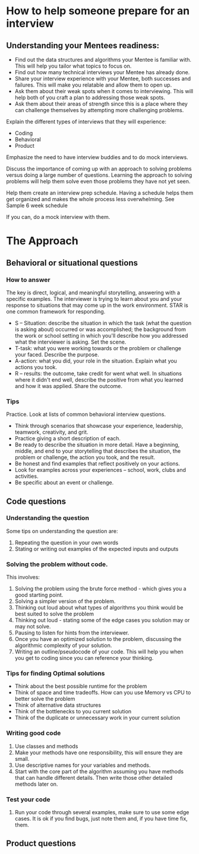 # How to help someone prepare for an interview

## Understanding your Mentees readiness:
* Find out the data structures and algorithms your Mentee is familiar with. This will help you tailor what topics to focus on.
* Find out how many technical interviews your Mentee has already done.
* Share your interview experience with your Mentee, both successes and failures. This will make you relatable and allow them to open up.
* Ask them about their weak spots when it comes to interviewing. This will help both of you craft a plan to addressing those weak spots.
* Ask them about their areas of strength since this is a place where they can challenge themselves by attempting more challenging problems.

Explain the different types of interviews that they will experience:
* Coding
* Behavioral
* Product

Emphasize the need to have interview buddies and to do mock interviews.

Discuss the importance of coming up with an approach to solving problems versus doing a large number of questions. Learning the approach to solving problems will help them solve even those problems they have not yet seen.

Help them create an interview prep schedule. Having a schedule helps them get organized and makes the whole process less overwhelming. See Sample 6 week schedule

If you can, do a mock interview with them.


# The Approach

## Behavioral or situational questions
### How to answer
The key is direct, logical, and meaningful storytelling, answering with a specific examples. The interviewer is trying to learn about you and your response to situations that may come up in the work environment. STAR is one common framework for responding.
* S – Situation: describe the situation in which the task (what the question is asking about) occurred or was accomplished; the background from the work or school setting in which you'll describe how you addressed what the interviewer is asking. Set the scene.
* T-task: what you were working towards or the problem or challenge your faced. Describe the purpose.
* A-action: what you did, your role in the situation. Explain what you actions you took.
* R – results: the outcome, take credit for went what well. In situations where it didn't end well, describe the positive from what you learned and how it was applied. Share the outcome.

### Tips
Practice. Look at lists of common behavioral interview questions. 
* Think through scenarios that showcase your experience, leadership, teamwork, creativity, and grit.
* Practice giving a short description of each. 
* Be ready to describe the situation in more detail. Have a beginning, middle, and end to your storytelling that describes the situation, the problem or challenge, the action you took, and the result.
* Be honest and find examples that reflect positively on your actions.
* Look for examples across your experiences – school, work, clubs and activities.
* Be specific about an event or challenge.
	
## Code questions
### Understanding the question
Some tips on understanding the question are:
1. Repeating the question in your own words
2. Stating or writing out examples of the expected inputs and outputs
	
### Solving the problem without code. 
This involves:
1. Solving the problem using the brute force method - which  gives you a good starting point.
2. Solving a simpler version of the problem.
3. Thinking out loud about what types of algorithms you think would be best suited to solve the problem
4. Thinking out loud - stating some of the edge cases you solution may or may not solve.
5. Pausing to listen for hints from the interviewer.
6. Once you have an optimized solution to the problem, discussing the algorithmic complexity of your solution.
7. Writing an outline/pseudocode of your code. This will help you when you get to coding since you can reference your thinking. 

### Tips for finding Optimal solutions
* Think about the best possible runtime for the problem
* Think of space and time tradeoffs. How can you use Memory vs CPU to better solve the problem
* Think of alternative data structures
* Think of the bottlenecks to you current solution
* Think of the duplicate or unnecessary work in your current solution

### Writing good code
1. Use classes and methods
2. Make your methods have one responsibility, this will ensure they are small.
3. Use descriptive names for your variables and methods.
4. Start with the core part of the algorithm assuming you have methods that can handle different details. Then write those other detailed methods later on.
	
### Test your code
1. Run your code through  several examples, make sure to use some edge cases. It is ok if you find bugs, just note them and, if you have time fix, them.


## Product questions
